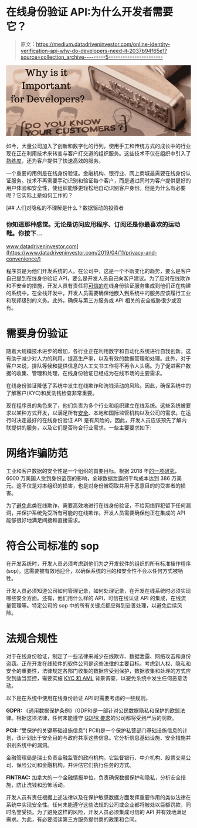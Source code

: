 # 在线身份验证 API:为什么开发者需要它？

> 原文：<https://medium.datadriveninvestor.com/online-identity-verification-api-why-do-developers-need-it-2037b94f65e1?source=collection_archive---------5----------------------->

![](img/72c93264fcf627300cb866d42a290554.png)

如今，大量公司加入了创新和数字化的行列。使用手工和传统方式的成长中的行业现在正在利用技术来转变与客户打交道的组织服务。这些技术不仅在组织中引入了[熟练度](https://shuftipro.com/9-fail-safe-ways-for-businesses-to-improve-customer-experience/)，还为客户提供了快速高效的服务。

一个重要的用例是在线身份验证。金融机构、银行业、网上商城最需要在线身份认证服务。技术不再需要手动识别和验证每个客户，而是通过同时为客户提供更好的用户体验和安全性，使组织能够更轻松地自动识别客户身份。但是为什么有必要呢？它实际上是如何工作的？

[](https://www.datadriveninvestor.com/2019/04/11/privacy-and-convenience/) [## 人们对隐私的不理解是什么？数据驱动的投资者

### 你知道那种感觉。无论是访问应用程序、订阅还是你最喜欢的运动鞋。你按下…

www.datadriveninvestor.com](https://www.datadriveninvestor.com/2019/04/11/privacy-and-convenience/) 

程序员是为他们开发系统的人。在公司中，这是一个不断变化的趋势，要么是客户自己提到在线身份验证 API，要么是开发人员自己向客户建议。为了应对在线欺诈和不安全的措施，开发人员有责任将[可信的](https://shuftipro.com/identity-verification/)在线身份验证服务集成到他们正在构建的系统中。在全栈开发中，开发人员需要确保他嵌入到系统中的服务应该履行工业和联邦级别的义务。此外，确保与第三方服务或 API 相关的安全威胁很少或没有。

# **需要身份验证**

随着大规模技术进步的增加，各行业正在利用数字和自动化系统进行自我创新。这有助于减少对人力的利用，提高生产率，以及有效的数据管理和处理。此外，对于客户来说，排队等候和提供信息的人工文书工作将不再令人头痛。为了促进客户数据的收集、管理和处理，在线身份验证已经成为在线市场的主要需求。

在线身份验证降低了系统中发生在线欺诈和洗钱活动的风险。因此，确保系统中的了解客户(KYC)和反洗钱检查非常重要。

现在程序员的角色来了，他们负责为多个行业和组织建立在线系统。这些系统被要求以某种方式开发，以满足所有[安全](https://medium.com/@emilydaniel3103/software-security-what-developers-can-do-about-it-ddb525176fc3)、本地和国际监管机构以及公司的需求。在运行时决定最好的在线身份验证 API 是有风险的，因此，开发人员应该预先了解内联提供的服务，以及它们是否符合行业需求。一些主要要求如下:

# **网络诈骗防范**

工业和客户数据的安全性是一个组织的首要目标。根据 2018 年[的一项研究](https://us.norton.com/internetsecurity-emerging-threats-10-facts-about-todays-cybersecurity-landscape-that-you-should-know.html)，6000 万美国人受到身份盗窃的影响，全球数据泄露的平均成本达到 386 万美元。这不仅是对本组织的损害，也是对身份被窃取并用于恶意目的的受害者的损害。

为了[避免](https://shuftipro.com/fraud-prevention-tips/)此类在线欺诈，需要高效地进行在线身份验证，不给网络罪犯留下任何漏洞，并保护系统免受所有可能的在线欺诈。开发人员需要确保他正在集成的 API 能够很好地满足间接和直接需求。

# **符合公司标准的 sop**

在开发系统时，开发人员必须考虑到他们为之开发软件的组织的所有标准操作程序(sop)。这需要被有效地迎合，以确保系统的目的和安全性不会以任何方式被牺牲。

开发人员必须知道公司如何管理记录，如何处理记录，在开发在线系统时必须实现哪些安全方面。还有，他们用什么样的 API，可信在线认证 API 的集成，在线流量管理等。特定公司的 sop 中的所有关键点都应得到妥善处理，以避免后续风险。

# 法规合规性

对于在线身份验证，制定了一些法律来减少在线欺诈、数据泄露、网络攻击和身份盗窃。正在开发在线软件的软件公司是这些法律的主要目标。考虑到人权、隐私和安全的重要性，法律规定各部门收集的数据应受到保护，数据收集和处理的方式应受到适当监控，需要实施 [KYC 和 AML](https://shuftipro.com/kyc-and-aml/) 背景调查，以避免系统中发生任何恶意活动。

以下是在系统中使用在线身份验证 API 时需要考虑的一些规则。

**GDPR:** 《通用数据保护条例》(GDPR)是一部针对公民数据隐私和保护的欧盟法律。根据这项法律，任何未能遵守 [GDPR 要求](https://dev.to/emily3103/importance-of-gdpr-compliance-in-a-development-project-44o3)的公司都将受到严厉的罚款。

**PCII:** “受保护的关键基础设施信息”( PCII)是一个保护私营部门基础设施信息的计划，该计划出于安全目的与政府共享这些信息。它分析信息基础设施、安全措施并识别系统中的漏洞。

金融管理局是瑞士负责金融监管的政府机构。它监督银行、中介机构、股票交易公司、保险公司和金融机构，并评估它们执行任务的方式。

**FINTRAC:** 加拿大的一个金融情报单位，负责确保数据保护和隐私，分析安全措施，防止洗钱和恐怖活动。

开发人员有责任根据上述法律以及在保护敏感数据方面发挥重要作用的类似法律在系统中实现安全性。任何未能遵守这些法规的公司或企业都将被处以巨额罚款，同时名誉受损。为了避免这样的风险，开发人员必须集成可信的 API 并有效地满足需求。为此，有必要阅读第三方服务提供商的政策和合同。